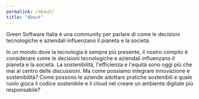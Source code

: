 ```yaml
---
permalink: /about/
title: "About"
---
```


Green Software Italia è una community per parlare di come le decisioni tecnologiche e aziendali influenzano il pianeta e la società.

In un mondo dove la tecnologia è sempre più presente, il nostro compito è considerare come le decisioni tecnologiche e aziendali influenzano il pianeta e la società. La sostenibilità, l'efficienza e l'equità sono oggi più che mai al centro delle discussioni. Ma come possiamo integrare innovazione e sostenibilità? Come possono le aziende adottare pratiche sostenibili e quale ruolo gioca il codice sostenibile e il cloud nel creare un ambiente digitale più responsabile?